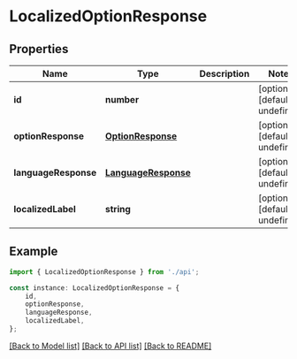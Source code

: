 # LocalizedOptionResponse


## Properties

Name | Type | Description | Notes
------------ | ------------- | ------------- | -------------
**id** | **number** |  | [optional] [default to undefined]
**optionResponse** | [**OptionResponse**](OptionResponse.md) |  | [optional] [default to undefined]
**languageResponse** | [**LanguageResponse**](LanguageResponse.md) |  | [optional] [default to undefined]
**localizedLabel** | **string** |  | [optional] [default to undefined]

## Example

```typescript
import { LocalizedOptionResponse } from './api';

const instance: LocalizedOptionResponse = {
    id,
    optionResponse,
    languageResponse,
    localizedLabel,
};
```

[[Back to Model list]](../README.md#documentation-for-models) [[Back to API list]](../README.md#documentation-for-api-endpoints) [[Back to README]](../README.md)
